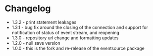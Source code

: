 # Changelog
* 1.3.2 - print statement leakages
* 1.3.1 - bug fix around the closing of the connection and support for notification of status of event stream, and reopening 
* 1.3.0 - repository url change and formatting updates 
* 1.2.0 - null save version
* 1.0.0 - this is the fork and re-release of the eventsource package
